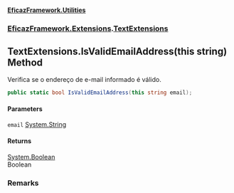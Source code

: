 #### [EficazFramework.Utilities](EficazFrameworkUtilities.md 'EficazFramework Utilities')
### [EficazFramework.Extensions](EficazFrameworkUtilities.md#EficazFramework.Extensions 'EficazFramework.Extensions').[TextExtensions](TextExtensions.md 'EficazFramework.Extensions.TextExtensions')

## TextExtensions.IsValidEmailAddress(this string) Method

Verifica se o endereço de e-mail informado é válido.

```csharp
public static bool IsValidEmailAddress(this string email);
```
#### Parameters

<a name='EficazFramework.Extensions.TextExtensions.IsValidEmailAddress(thisstring).email'></a>

`email` [System.String](https://docs.microsoft.com/en-us/dotnet/api/System.String 'System.String')

#### Returns
[System.Boolean](https://docs.microsoft.com/en-us/dotnet/api/System.Boolean 'System.Boolean')  
Boolean

### Remarks